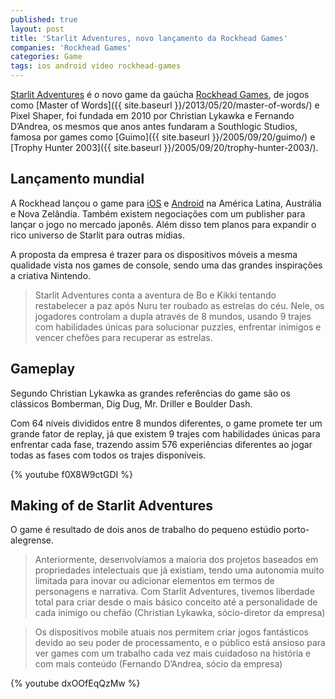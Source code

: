 ```yaml
---
published: true
layout: post
title: 'Starlit Adventures, novo lançamento da Rockhead Games'
companies: 'Rockhead Games'
categories: Game
tags: ios android video rockhead-games
---
```

[Starlit Adventures](http://www.starlitadventures.com/) é o novo game da gaúcha [Rockhead Games](http://rockheadgames.com/), de jogos como [Master of Words]({{ site.baseurl }}/2013/05/20/master-of-words/) e Pixel Shaper, foi fundada em 2010 por Christian Lykawka e Fernando D’Andrea, os mesmos que anos antes fundaram a Southlogic Studios, famosa por games como [Guimo]({{ site.baseurl }}/2005/09/20/guimo/) e [Trophy Hunter 2003]({{ site.baseurl }}/2005/09/20/trophy-hunter-2003/).

## Lançamento mundial
A Rockhead lançou o game para [iOS](https://itunes.apple.com/au/app/starlit-adventures/id960404802?l=pt&ls=1&mt=8) e [Android](https://play.google.com/store/apps/details?id=com.rockhead.starlit) na América Latina, Austrália e Nova Zelândia. Também existem negociações com um publisher para lançar o jogo no mercado japonês. Além disso tem planos para expandir o rico universo de Starlit para outras mídias.

A proposta da empresa é trazer para os dispositivos móveis a mesma qualidade vista nos games de console, sendo uma das grandes inspirações a criativa Nintendo.

> Starlit Adventures conta a aventura de Bo e Kikki tentando restabelecer a paz após Nuru ter roubado as estrelas do céu. Nele, os jogadores controlam a dupla através de 8 mundos, usando 9 trajes com habilidades únicas para solucionar puzzles, enfrentar inimigos e vencer chefões para recuperar as estrelas.

## Gameplay
Segundo Christian Lykawka as grandes referências do game são os clássicos Bomberman, Dig Dug, Mr. Driller e Boulder Dash.

Com 64 níveis divididos entre 8 mundos diferentes, o game promete ter um grande fator de replay, já que existem 9 trajes com habilidades únicas para enfrentar cada fase, trazendo assim 576 experiências diferentes ao jogar todas as fases com todos os trajes disponíveis.

{% youtube f0X8W9ctGDI %}

## Making of de Starlit Adventures
O game é resultado de dois anos de trabalho do pequeno estúdio porto-alegrense.

> Anteriormente, desenvolvíamos a maioria dos projetos baseados em propriedades intelectuais que já existiam, tendo uma autonomia muito limitada para inovar ou adicionar elementos em termos de personagens e narrativa. Com Starlit Adventures, tivemos liberdade total para criar desde o mais básico conceito até a personalidade de cada inimigo ou chefão (Christian Lykawka, sócio-diretor da empresa)

> Os dispositivos mobile atuais nos permitem criar jogos fantásticos devido ao seu poder de processamento, e o público está ansioso para ver games com um trabalho cada vez mais cuidadoso na história e com mais conteúdo (Fernando D’Andrea, sócio da empresa)

{% youtube dxOOfEqQzMw %}